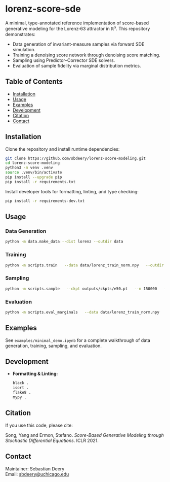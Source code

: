 # lorenz-score-sde

<!-- CI badge will be added here after you configure GitHub Actions -->
<!-- Coverage badge will be added here after you integrate Codecov -->

A minimal, type-annotated reference implementation of score-based generative modeling for the Lorenz‑63 attractor in ℝ³. This repository demonstrates:

- Data generation of invariant-measure samples via forward SDE simulation.
- Training a denoising score network through denoising score matching.
- Sampling using Predictor–Corrector SDE solvers.
- Evaluation of sample fidelity via marginal distribution metrics.

## Table of Contents

- [Installation](#installation)
- [Usage](#usage)
- [Examples](#examples)
- [Development](#development)
- [Citation](#citation)
- [Contact](#contact)

## Installation

Clone the repository and install runtime dependencies:

```bash
git clone https://github.com/sbdeery/lorenz-score-modeling.git
cd lorenz-score-modeling
python3 -m venv .venv
source .venv/bin/activate
pip install --upgrade pip
pip install -r requirements.txt
```

Install developer tools for formatting, linting, and type checking:

```bash
pip install -r requirements-dev.txt
```

## Usage

### Data Generation

```bash
python -m data.make_data --dist lorenz --outdir data
```

### Training

```bash
python -m scripts.train   --data data/lorenz_train_norm.npy   --outdir outputs   --epochs 100   --batch-size 512
```

### Sampling

```bash
python -m scripts.sample   --ckpt outputs/ckpts/e50.pt   --n 150000   --sample_type pc   --out outputs/pc_samples.npz
```

### Evaluation

```bash
python -m scripts.eval_marginals   --data data/lorenz_train_norm.npy   --samples outputs/pc_samples.npz   --stats data/lorenz_stats.json   --outdir outputs/marginals   --bins 150
```

## Examples

See `examples/minimal_demo.ipynb` for a complete walkthrough of data generation, training, sampling, and evaluation.

## Development

- **Formatting & Linting:**
  ```bash
  black .
  isort .
  flake8 .
  mypy .
  ```

## Citation

If you use this code, please cite:

Song, Yang and Ermon, Stefano. *Score-Based Generative Modeling through Stochastic Differential Equations*. ICLR 2021.

## Contact

Maintainer: Sebastian Deery  
Email: sbdeery@uchicago.edu
